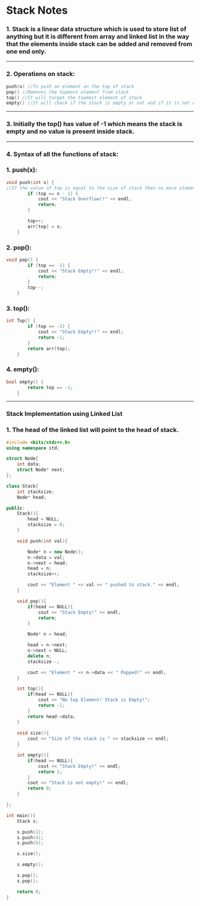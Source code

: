 # Stack Notes

### 1. Stack is a linear data structure which is used to store list of anything but it is different from array and linked list in the way that the elements inside stack can be added and removed from one end only.
---
### 2. Operations on stack:

```c++
push(x) //To push an element on the top of stack
pop() //Removes the topmost element from stack
top() //It will target the topmost element of stack
empty() //It will check if the stack is empty or not and if it is not empty it will return false
```
---
### 3. Initially the top() has value of -1 which means the stack is empty and no value is present inside stack.
---
### 4. Syntax of all the functions of stack:

### 1. push(x):
```c++
void push(int x) {
//If the value of top is equal to the size of stack then no more elements can be added
        if (top == n - 1) {
            cout << "Stack Overflow!!" << endl;
            return;
        }

        top++;
        arr[top] = x;
    }
```

### 2. pop():
~~~c++
void pop() {
        if (top == -1) {
            cout << "Stack Empty!!" << endl;
            return;
        }
        top--;
    }

~~~
### 3. top():
~~~c++
int Top() {
        if (top == -1) {
            cout << "Stack Empty!!" << endl;
            return -1;
        }
        return arr[top];
    }
~~~
### 4. empty():
~~~c++
bool empty() {
        return top == -1;
    }
~~~
---
### Stack Implementation using Linked List

### 1. The head of the linked list will point to the head of stack.

```c++
#include <bits/stdc++.h>
using namespace std;

struct Node{
    int data;
    struct Node* next;
};

class Stack{
    int stacksize;
    Node* head;

public:
    Stack(){
        head = NULL;
        stacksize = 0;
    }

    void push(int val){

        Node* n = new Node();
        n->data = val;
        n->next = head;
        head = n;
        stacksize++;

        cout << "Element " << val << " pushed to stack." << endl;
    }

    void pop(){
        if(head == NULL){
            cout << "Stack Empty!" << endl;
            return;
        }

        Node* n = head;

        head = n->next;
        n->next = NULL;
        delete n;
        stacksize--;

        cout << "Element " << n->data << " Popped!" << endl;
    }

    int top(){
        if(head == NULL){
            cout << "No top Element! Stack is Empty!";
            return -1;
        }
        return head->data;
    }
    
    void size(){
        cout << "Size of the stack is " << stacksize << endl;
    }

    int empty(){
        if(head == NULL){
            cout << "Stack Empty!" << endl;
            return 1;
        }
        cout << "Stack is not empty!" << endl;
        return 0;  
    }

};

int main(){
    Stack s;

    s.push(1);
    s.push(4);
    s.push(6);

    s.size();

    s.empty();

    s.pop();
    s.pop();

    return 0;
}
```